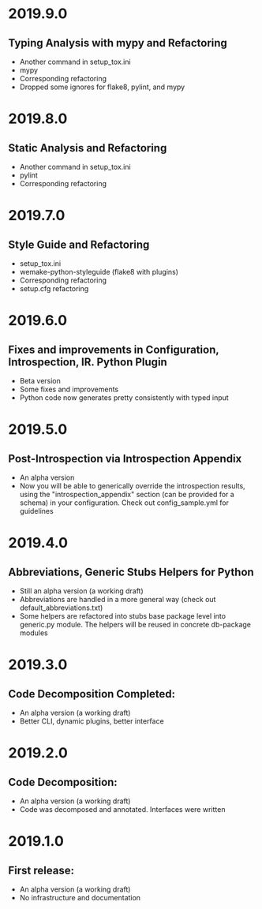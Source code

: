 # 2019.9.0
## Typing Analysis with mypy and Refactoring
- Another command in setup_tox.ini
- mypy
- Corresponding refactoring
- Dropped some ignores for flake8, pylint, and mypy

# 2019.8.0
## Static Analysis and Refactoring
- Another command in setup_tox.ini
- pylint
- Corresponding refactoring

# 2019.7.0
## Style Guide and Refactoring
- setup_tox.ini
- wemake-python-styleguide (flake8 with plugins)
- Corresponding refactoring
- setup.cfg refactoring

# 2019.6.0
## Fixes and improvements in Configuration, Introspection, IR. Python Plugin
- Beta version
- Some fixes and improvements
- Python code now generates pretty consistently with typed input

# 2019.5.0
## Post-Introspection via Introspection Appendix
- An alpha version
- Now you will be able to generically override the introspection results,
  using the "introspection_appendix" section (can be provided for a schema)
  in your configuration. Check out config_sample.yml for guidelines

# 2019.4.0
## Abbreviations, Generic Stubs Helpers for Python
- Still an alpha version (a working draft)
- Abbreviations are handled in a more general way (check out default_abbreviations.txt)
- Some helpers are refactored into stubs base package level into generic.py module.
  The helpers will be reused in concrete db-package modules

# 2019.3.0
## Code Decomposition Completed:
- An alpha version (a working draft)
- Better CLI, dynamic plugins, better interface

# 2019.2.0
## Code Decomposition:
- An alpha version (a working draft)
- Code was decomposed and annotated. Interfaces were written

# 2019.1.0
## First release:
- An alpha version (a working draft)
- No infrastructure and documentation
